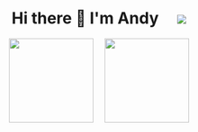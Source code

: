 <h1 align="center">
  Hi there 👋 I'm Andy
  &nbsp;&nbsp;&nbsp;
  <a href="https://www.linkedin.com/in/rubyofftherails/">
    <img src="https://img.shields.io/badge/linkedin-%230077B5.svg?&style=for-the-badge&logo=linkedin&logoColor=white" />
  </a>
</h1>

<p align="center">
  &nbsp;
  &nbsp;
  <img src="https://github-readme-stats.vercel.app/api/top-langs/?username=outlawandy&theme=tokyonight&layout=compact" height="150">
  &nbsp;
  &nbsp;
  <img src="https://github-readme-stats.vercel.app/api?username=outlawandy&show_icons=true&count_private=true&theme=tokyonight&hide=contribs" height="150">
  &nbsp;
  &nbsp;
</p>

<!--
**OutlawAndy/OutlawAndy** is a ✨ _special_ ✨ repository because its `README.md` (this file) appears on your GitHub profile.

Here are some ideas to get you started:

- 🔭 I’m currently working on ...
- 🌱 I’m currently learning ...
- 👯 I’m looking to collaborate on ...
- 🤔 I’m looking for help with ...
- 💬 Ask me about ...
- 📫 How to reach me: ...
- 😄 Pronouns: ...
- ⚡ Fun fact: ...
-->
